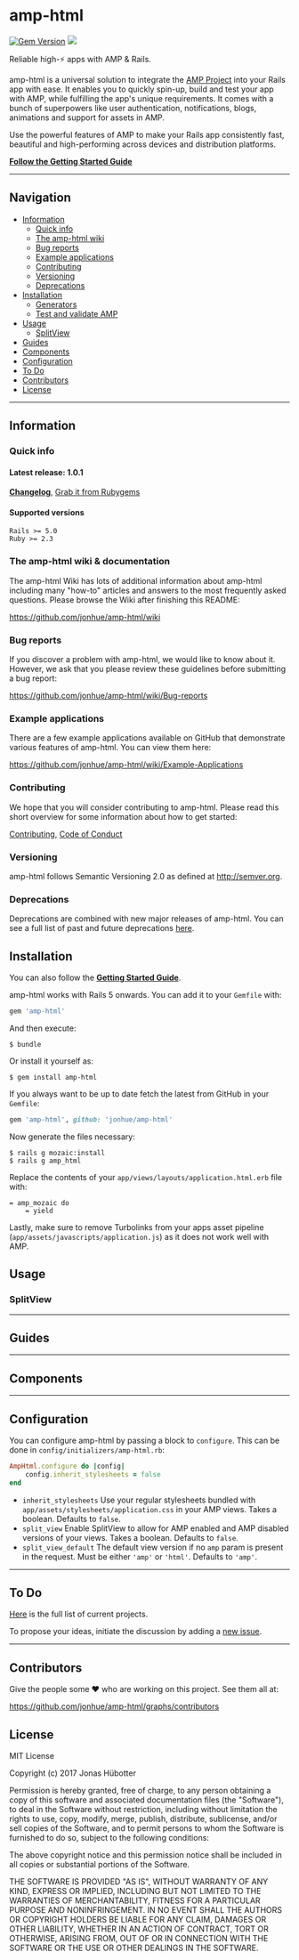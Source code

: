 # amp-html

[![Gem Version](https://badge.fury.io/rb/amp-html.svg)](https://badge.fury.io/rb/amp-html) <img src="https://travis-ci.org/jonhue/amp-html.svg?branch=master" />

Reliable high-:zap: apps with AMP & Rails.

amp-html is a universal solution to integrate the [AMP Project](https://www.ampproject.org/) into your Rails app with ease. It enables you to quickly spin-up, build and test your app with AMP, while fulfilling the app's unique requirements. It comes with a bunch of superpowers like user authentication, notifications, blogs, animations and support for assets in AMP.

Use the powerful features of AMP to make your Rails app consistently fast, beautiful and high-performing across devices and distribution platforms.

[**Follow the Getting Started Guide**](https://github.com/jonhue/amp-html/wiki/Getting-started)

---

## Navigation

* [Information](#information)
    * [Quick info](#quick-info)
    * [The amp-html wiki](#the-amp-html-wiki)
    * [Bug reports](#bug-reports)
    * [Example applications](#example-applications)
    * [Contributing](#contributing)
    * [Versioning](#versioning)
    * [Deprecations](#deprecations)
* [Installation](#installation)
    * [Generators](#generators)
    * [Test and validate AMP](#test-and-validate-amp)
* [Usage](#usage)
    * [SplitView](#splitview)
* [Guides](#guides)
* [Components](#components)
* [Configuration](#configuration)
* [To Do](#to-do)
* [Contributors](#contributors)
* [License](#license)

---

## Information

### Quick info

#### Latest release: 1.0.1

[**Changelog**](CHANGELOG.md), [Grab it from Rubygems](https://rubygems.org/gems/amp-html)

#### Supported versions

    Rails >= 5.0
    Ruby >= 2.3

### The amp-html wiki & documentation

The amp-html Wiki has lots of additional information about amp-html including many "how-to" articles and answers to the most frequently asked questions. Please browse the Wiki after finishing this README:

https://github.com/jonhue/amp-html/wiki

### Bug reports

If you discover a problem with amp-html, we would like to know about it. However, we ask that you please review these guidelines before submitting a bug report:

https://github.com/jonhue/amp-html/wiki/Bug-reports

### Example applications

There are a few example applications available on GitHub that demonstrate various features of amp-html. You can view them here:

https://github.com/jonhue/amp-html/wiki/Example-Applications

### Contributing

We hope that you will consider contributing to amp-html. Please read this short overview for some information about how to get started:

[Contributing](CONTRIBUTING.md), [Code of Conduct](CODE_OF_CONDUCT.md)

### Versioning

amp-html follows Semantic Versioning 2.0 as defined at http://semver.org.

### Deprecations

Deprecations are combined with new major releases of amp-html. You can see a full list of past and future deprecations [here](DEPRECATIONS.md).

## Installation

You can also follow the [**Getting Started Guide**](https://github.com/jonhue/amp-html/wiki/Getting-started).

amp-html works with Rails 5 onwards. You can add it to your `Gemfile` with:

```ruby
gem 'amp-html'
```

And then execute:

    $ bundle

Or install it yourself as:

    $ gem install amp-html

If you always want to be up to date fetch the latest from GitHub in your `Gemfile`:

```ruby
gem 'amp-html', github: 'jonhue/amp-html'
```

Now generate the files necessary:

    $ rails g mozaic:install
    $ rails g amp_html

Replace the contents of your `app/views/layouts/application.html.erb` file with:

```haml
= amp_mozaic do
    = yield
```

Lastly, make sure to remove Turbolinks from your apps asset pipeline (`app/assets/javascripts/application.js`) as it does not work well with AMP.

## Usage

### SplitView

---

## Guides

---

## Components

---

## Configuration

You can configure amp-html by passing a block to `configure`. This can be done in `config/initializers/amp-html.rb`:

```ruby
AmpHtml.configure do |config|
    config.inherit_stylesheets = false
end
```

* `inherit_stylesheets` Use your regular stylesheets bundled with `app/assets/stylesheets/application.css` in your AMP views. Takes a boolean. Defaults to `false`.
* `split_view` Enable SplitView to allow for AMP enabled and AMP disabled versions of your views. Takes a boolean. Defaults to `false`.
* `split_view_default` The default view version if no `amp` param is present in the request. Must be either `'amp'` or `'html'`. Defaults to `'amp'`.

---

## To Do

[Here](https://github.com/jonhue/amp-html/projects/1) is the full list of current projects.

To propose your ideas, initiate the discussion by adding a [new issue](https://github.com/jonhue/amp-html/issues/new).

---

## Contributors

Give the people some :heart: who are working on this project. See them all at:

https://github.com/jonhue/amp-html/graphs/contributors

## License

MIT License

Copyright (c) 2017 Jonas Hübotter

Permission is hereby granted, free of charge, to any person obtaining a copy
of this software and associated documentation files (the "Software"), to deal
in the Software without restriction, including without limitation the rights
to use, copy, modify, merge, publish, distribute, sublicense, and/or sell
copies of the Software, and to permit persons to whom the Software is
furnished to do so, subject to the following conditions:

The above copyright notice and this permission notice shall be included in all
copies or substantial portions of the Software.

THE SOFTWARE IS PROVIDED "AS IS", WITHOUT WARRANTY OF ANY KIND, EXPRESS OR
IMPLIED, INCLUDING BUT NOT LIMITED TO THE WARRANTIES OF MERCHANTABILITY,
FITNESS FOR A PARTICULAR PURPOSE AND NONINFRINGEMENT. IN NO EVENT SHALL THE
AUTHORS OR COPYRIGHT HOLDERS BE LIABLE FOR ANY CLAIM, DAMAGES OR OTHER
LIABILITY, WHETHER IN AN ACTION OF CONTRACT, TORT OR OTHERWISE, ARISING FROM,
OUT OF OR IN CONNECTION WITH THE SOFTWARE OR THE USE OR OTHER DEALINGS IN THE
SOFTWARE.
